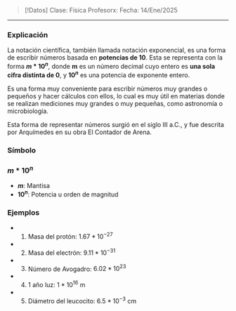 >[!Datos]
>Clase: Física
>Profesorx: 
>Fecha: 14/Ene/2025

---
### Explicación
La notación científica, también llamada notación exponencial, es una forma de escribir números basada en **potencias de 10**. Esta se representa con la forma **$m*10^n$**, donde **m** es un número decimal cuyo entero es **una sola cifra distinta de 0**, y **$10^n$** es una potencia de exponente entero.

Es una forma muy conveniente para escribir números muy grandes o pequeños y hacer cálculos con ellos, lo cual es muy útil en materias donde se realizan mediciones muy grandes o muy pequeñas, como astronomía o microbiología.

Esta forma de representar números surgió en el siglo III a.C., y fue descrita por Arquímedes en su obra El Contador de Arena.
### Símbolo
### $m*10^n$

- **$m$**: Mantisa
- **$10^n$**: Potencia u orden de magnitud
### Ejemplos
- 1) Masa del protón: $1.67*10^{-27}$
- 2) Masa del electrón: $9.11*10^{-31}$
- 3) Número de Avogadro: $6.02*10^{23}$
- 4) 1 año luz: $1*10^{16}$ m
- 5) Diámetro del leucocito: $6.5*10^{-3}$ cm